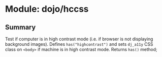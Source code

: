 # Module: dojo/hccss

## Summary

Test if computer is in high contrast mode (i.e. if browser is not displaying background images).
Defines `has("highcontrast")` and sets `dj_a11y` CSS class on `<body>` if machine is in high contrast mode.
Returns `has()` method;
